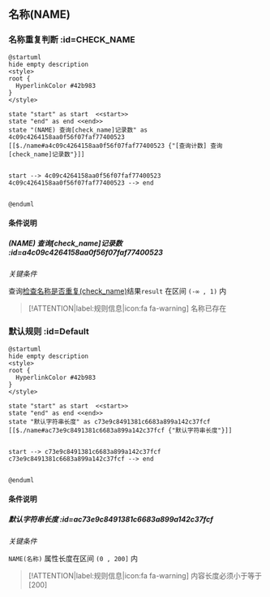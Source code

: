 ## 名称(NAME) <!-- {docsify-ignore-all} -->

   

### 名称重复判断 :id=CHECK_NAME

```plantuml
@startuml
hide empty description
<style>
root {
  HyperlinkColor #42b983
}
</style>

state "start" as start  <<start>>
state "end" as end <<end>>
state "(NAME) 查询[check_name]记录数" as 4c09c4264158aa0f56f07faf77400523 [[$./name#a4c09c4264158aa0f56f07faf77400523 {"[查询计数] 查询[check_name]记录数"}]]


start --> 4c09c4264158aa0f56f07faf77400523 
4c09c4264158aa0f56f07faf77400523 --> end 


@enduml
```

#### 条件说明

##### (NAME) 查询[check_name]记录数 :id=a4c09c4264158aa0f56f07faf77400523


*关键条件*


查询[检查名称是否重复(check_name)]()结果`result` 在区间 `(-∞ , 1)` 内

> [!ATTENTION|label:规则信息|icon:fa fa-warning]
> 名称已存在



### 默认规则 :id=Default

```plantuml
@startuml
hide empty description
<style>
root {
  HyperlinkColor #42b983
}
</style>

state "start" as start  <<start>>
state "end" as end <<end>>
state "默认字符串长度" as c73e9c8491381c6683a899a142c37fcf [[$./name#ac73e9c8491381c6683a899a142c37fcf {"默认字符串长度"}]]


start --> c73e9c8491381c6683a899a142c37fcf 
c73e9c8491381c6683a899a142c37fcf --> end 


@enduml
```

#### 条件说明

##### 默认字符串长度 :id=ac73e9c8491381c6683a899a142c37fcf


*关键条件*


`NAME(名称)` 属性长度在区间 `(0 , 200]` 内

> [!ATTENTION|label:规则信息|icon:fa fa-warning]
> 内容长度必须小于等于[200]








